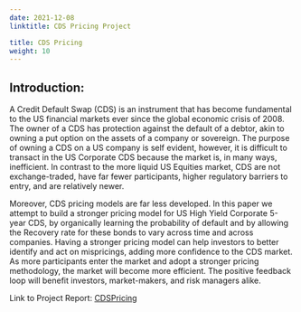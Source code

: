 ```yaml
---
date: 2021-12-08
linktitle: CDS Pricing Project

title: CDS Pricing
weight: 10
---
```


## Introduction:
A Credit Default Swap (CDS) is an instrument that has become fundamental to the US financial markets ever since the global economic crisis of 2008. The owner of a CDS has protection against the default of a debtor, akin to owning a put option on the assets of a company or sovereign. The purpose of owning a CDS on a US company is self evident, however, it is difficult to transact in the US Corporate CDS because the market is, in many ways, inefficient. In contrast to the more liquid US Equities market, CDS are not exchange-traded, have far fewer participants, higher regulatory barriers to entry, and are relatively newer.

Moreover, CDS pricing models are far less developed. In this paper we attempt to build a stronger pricing model for US High Yield Corporate 5-year CDS, by organically learning the probability of default and by allowing the Recovery rate for these bonds to vary across time and across companies. Having a stronger pricing model can help investors to better identify and act on mispricings, adding more confidence to the CDS market. As more participants enter the market and adopt a stronger pricing methodology, the market will become more efficient. The positive feedback loop will benefit investors, market-makers, and risk managers alike.


Link to Project Report: [CDSPricing](https://github.com/wl434/Cornell-Project-Reports/blob/main/CDSPricing.pdf)
